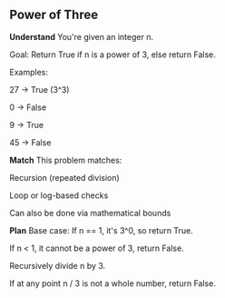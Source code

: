 ## Power of Three
**Understand**
You're given an integer n.

Goal:
Return True if n is a power of 3, else return False.

Examples:

27 → True (3^3)

0 → False

9 → True

45 → False

**Match**
This problem matches:

Recursion (repeated division)

Loop or log-based checks

Can also be done via mathematical bounds

**Plan**
Base case: If n == 1, it's 3^0, so return True.

If n < 1, it cannot be a power of 3, return False.

Recursively divide n by 3.

If at any point n / 3 is not a whole number, return False.

